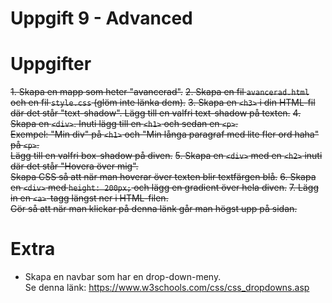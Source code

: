 # Uppgift 9 - Advanced

# Uppgifter
~~1. Skapa en mapp som heter "avancerad".~~
~~2. Skapa en fil `avancerad.html` och en fil `style.css` (glöm inte länka dem).~~
~~3. Skapa en `<h3>` i din HTML-fil där det står "text-shadow". Lägg till en valfri text-shadow på texten.~~
~~4. Skapa en `<div>`. Inuti lägg till en `<h1>` och sedan en `<p>`.  
   Exempel: "Min div" på `<h1>` och "Min långa paragraf med lite fler ord haha" på `<p>`.  
   Lägg till en valfri box-shadow på diven.~~
~~5. Skapa en `<div>` med en `<h2>` inuti där det står "Hovera över mig".  
   Skapa CSS så att när man hoverar över texten blir textfärgen blå.~~
~~6. Skapa en `<div>` med `height: 200px;` och lägg en gradient över hela diven.~~
~~7. Lägg in en `<a>`-tagg längst ner i HTML-filen.  
   Gör så att när man klickar på denna länk går man högst upp på sidan.~~

# Extra
- Skapa en navbar som har en drop-down-meny.  
  Se denna länk: https://www.w3schools.com/css/css_dropdowns.asp
